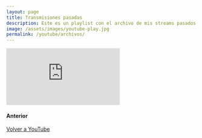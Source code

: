 ```yaml
---
layout: page
title: Transmisiones pasadas
description: Este es un playlist con el archivo de mis streams pasados.
image: /assets/images/youtube-play.jpg
permalink: /youtube/archivos/
---
```


<div class="embed-responsive embed-responsive-16by9">
  <iframe class="embed-responsive-item" src="https://www.youtube.com/embed/videoseries?list=PL15FCirCIaHrE0ymaqlyG9tb2PV3yUcvp" frameborder="0" allowfullscreen></iframe>
</div>

#### <i class="fas fa-arrow-left"></i> Anterior
[Volver a YouTube][1]

[1]: /youtube